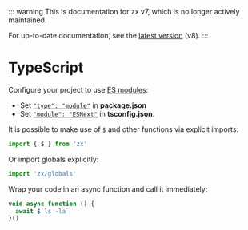 ::: warning
This is documentation for zx v7, which is no longer actively maintained.

For up-to-date documentation, see the [latest version](/api) (v8).
:::

# TypeScript

Configure your project to use [ES modules](https://nodejs.org/api/packages.html#packages_type):

- Set [`"type": "module"`](https://nodejs.org/api/packages.html#packages_type)
in **package.json**
- Set [`"module": "ESNext"`](https://www.typescriptlang.org/tsconfig/#module)
in **tsconfig.json**.

It is possible to make use of `$` and other functions via explicit imports:

```ts
import { $ } from 'zx'
```

Or import globals explicitly:

```ts
import 'zx/globals'
```

Wrap your code in an async function and call it immediately:

```ts
void async function () {
  await $`ls -la`
}()
```
